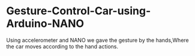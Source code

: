 # Gesture-Control-Car-using-Arduino-NANO
Using accelerometer and NANO we gave the gesture by the hands,Where the car moves according to the hand actions.
